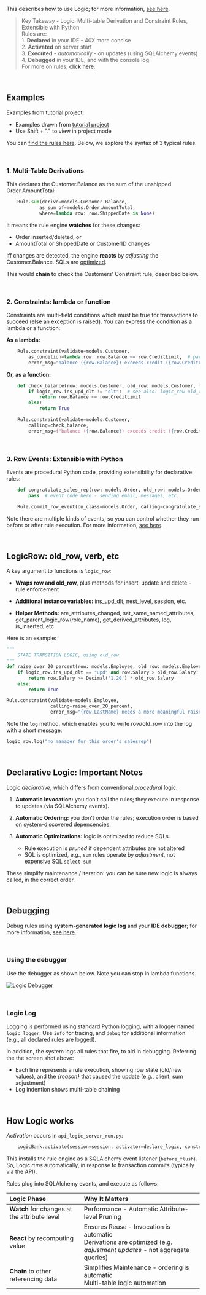 This describes how to use Logic; for more information, [see here](https://apilogicserver.github.io/Docs/Logic-Why).

> Key Takeway -  Logic: Multi-table Derivation and Constraint Rules, Extensible with Python 
<br>Rules are:
<br>1. **Declared** in your IDE - 40X more concise
<br>2. **Activated** on server start
<br>3. **Executed** - *automatically* -  on updates (using SQLAlchemy events)
<br>4. **Debugged** in your IDE, and with the console log
<br>For more on rules, [click here](https://apilogicserver.github.io/Docs/Logic-Why/).

&nbsp;

## Examples      
Examples from tutorial project:
* Examples drawn from [tutorial project](https://github.com/ApiLogicServer/demo/blob/main/logic/declare_logic.py)
* Use Shift + "." to view in project mode

You can [find the rules here](https://apilogicserver.github.io/Docs/Logic).  Below, we explore the syntax of 3 typical rules.

&nbsp;

### 1. Multi-Table Derivations

This declares the Customer.Balance as the sum of the unshipped Order.AmountTotal:

```python
    Rule.sum(derive=models.Customer.Balance,
            as_sum_of=models.Order.AmountTotal,
            where=lambda row: row.ShippedDate is None)
```
It means the rule engine **watches** for these changes:
* Order inserted/deleted, or
* AmountTotal or ShippedDate or CustomerID changes

Iff changes are detected, the engine **reacts** by *adjusting* the Customer.Balance.  SQLs are [optimized](#declarative-logic-important-notes).

This would **chain** to check the Customers' Constraint rule, described below.

&nbsp;

### 2. Constraints: lambda or function

Constraints are multi-field conditions which must be true for transactions to succeed (else an exception is raised).  You can express the condition as a lambda or a function:

**As a lambda:**
```python
    Rule.constraint(validate=models.Customer,
        as_condition=lambda row: row.Balance <= row.CreditLimit,  # parent references are supported
        error_msg="balance ({row.Balance}) exceeds credit ({row.CreditLimit})")
```

**Or, as a function:**
```python
    def check_balance(row: models.Customer, old_row: models.Customer, logic_row: LogicRow):
        if logic_row.ins_upd_dlt != "dlt":  # see also: logic_row.old_row
            return row.Balance <= row.CreditLimit
        else:
            return True

    Rule.constraint(validate=models.Customer,
        calling=check_balance,
        error_msg=f"balance ({row.Balance}) exceeds credit ({row.CreditLimit})")
```

&nbsp;

### 3. Row Events: Extensible with Python

Events are procedural Python code, providing extensibility for declarative rules:
```python
    def congratulate_sales_rep(row: models.Order, old_row: models.Order, logic_row: LogicRow):
        pass  # event code here - sending email, messages, etc.

    Rule.commit_row_event(on_class=models.Order, calling=congratulate_sales_rep)
```
Note there are multiple kinds of events, so you can control whether they run before or after rule execution.  For more information, [see here](https://apilogicserver.github.io/Docs/Logic-Type-Constraint).

&nbsp;

## LogicRow: old_row, verb, etc

A key argument to functions is `logic_row`:

* **Wraps row and old_row,** plus methods for insert, update and delete - rule enforcement

* **Additional instance variables:** ins_upd_dlt, nest_level, session, etc.

* **Helper Methods:** are_attributes_changed, set_same_named_attributes, get_parent_logic_row(role_name), get_derived_attributes, log, is_inserted, etc

Here is an example:

```python
"""
    STATE TRANSITION LOGIC, using old_row
"""
def raise_over_20_percent(row: models.Employee, old_row: models.Employee, logic_row: LogicRow):
    if logic_row.ins_upd_dlt == "upd" and row.Salary > old_row.Salary:
        return row.Salary >= Decimal('1.20') * old_row.Salary
    else:
        return True

Rule.constraint(validate=models.Employee,
                calling=raise_over_20_percent,
                error_msg="{row.LastName} needs a more meaningful raise")
```

Note the `log` method, which enables you to write row/old_row into the log with a short message:

```python
logic_row.log("no manager for this order's salesrep")
```

&nbsp;

## Declarative Logic: Important Notes

Logic *declarative*, which differs from conventional *procedural* logic:

1. **Automatic Invocation:** you don't call the rules; they execute in response to updates (via SQLAlchemy events).

2. **Automatic Ordering:** you don't order the rules; execution order is based on system-discovered depencencies.

3. **Automatic Optimizations:** logic is optimized to reduce SQLs.

    * Rule execution is *pruned* if dependent attributes are not altered
    * SQL is optimized, e.g., `sum` rules operate by *adjustment*, not expensive SQL `select sum`

These simplify maintenance / iteration: you can be sure new logic is always called, in the correct order.

&nbsp;

## Debugging

Debug rules using **system-generated logic log** and your **IDE debugger**; for more information, [see here](https://apilogicserver.github.io/Docs/Logic-Use).

&nbsp;

### Using the debugger

Use the debugger as shown below.  Note you can stop in lambda functions.

![Logic Debugger](https://apilogicserver.github.io/Docs/images/logic/logic-debug.png)

&nbsp;

### Logic Log

Logging is performed using standard Python logging, with a logger named `logic_logger`.  Use `info` for tracing, and `debug` for additional information (e.g., all declared rules are logged).

In addition, the system logs all rules that fire, to aid in debugging.  Referring the the screen shot above:

*   Each line represents a rule execution, showing row state (old/new values), and the _{reason}_ that caused the update (e.g., client, sum adjustment)
*   Log indention shows multi-table chaining

&nbsp;

## How Logic works

*Activation* occurs in `api_logic_server_run.py`:
```python
    LogicBank.activate(session=session, activator=declare_logic, constraint_event=constraint_handler)
```

This installs the rule engine as a SQLAlchemy event listener (`before_flush`).  So, Logic *runs* automatically, in response to transaction commits (typically via the API).

Rules plug into SQLAlchemy events, and execute as follows:

| Logic Phase | Why It Matters |
|:-----------------------------|:---------------------|
| **Watch** for changes at the attribute level | Performance - Automatic Attribute-level Pruning |
| **React** by recomputing value | Ensures Reuse - Invocation is automatic<br>Derivations are optimized (e.g. *adjustment updates* - not aggregate queries) |
| **Chain** to other referencing data | Simplifies Maintenance - ordering is automatic<br>Multi-table logic automation |
